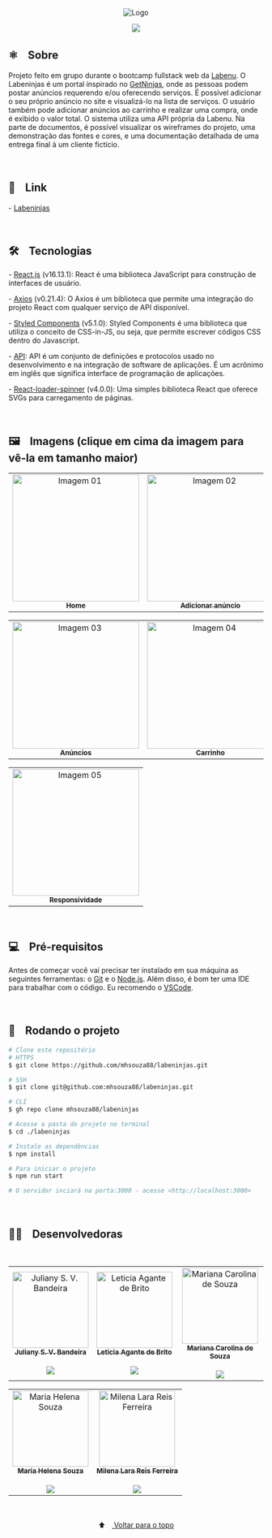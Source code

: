 <p align="center">
  <img src="https://user-images.githubusercontent.com/88038506/144746989-33025a32-4309-4fc3-b41d-c5557a0f35c8.png" alt="Logo" id="top">
  </p>
    

<p align="center">
  <a href="https://github.com/mhsouza88/labeninjas/blob/main/LICENSE" target="_blank"><img src="https://img.shields.io/static/v1?label=License&message=MIT&color=informational"></a>
 </p>
 
 
 <h2> ⚛️ﾠSobre</h2>
 <p>Projeto feito em grupo durante o bootcamp fullstack web da <a href="https://www.labenu.com.br/" target="_blank">Labenu</a>. O Labeninjas é um portal inspirado no <a href="https://www.getninjas.com.br/" target="_blank">GetNinjas</a>, onde as pessoas podem postar anúncios requerendo e/ou oferecendo serviços. É possível adicionar o seu próprio anúncio no site e visualizá-lo na lista de serviços. O usuário também pode adicionar anúncios ao carrinho e realizar uma compra, onde é exibido o valor total. O sistema utiliza uma API própria da Labenu. Na parte de documentos, é possível visualizar os wireframes do projeto, uma demonstração das fontes e cores, e uma documentação detalhada de uma entrega final à um cliente fictício.
</p><br/>
 
 
 <h2> 🔗ﾠLink</h2>
 <p>- <a href="http://labeninjas.mhsouza88.com/" target="_blank">Labeninjas</a></p><br/>


<h2> 🛠️ﾠTecnologias</h2>
<p> - <a href="https://pt-br.reactjs.org/" target="_blank">React.js</a> (v16.13.1): React é uma biblioteca JavaScript para construção de interfaces de usuário.</p>
<p> - <a href="https://axios-http.com/docs/intro" target="_blank">Axios</a> (v0.21.4): O Axios é um biblioteca que permite uma integração do projeto React com qualquer serviço de API disponível.</p>
<p> - <a href="https://styled-components.com/docs" target="_blank">Styled Components</a> (v5.1.0): Styled Components é uma biblioteca que utiliza o conceito de CSS-in-JS, ou seja, que permite escrever códigos CSS dentro do Javascript.</p>
<p> - <a href="https://www.redhat.com/pt-br/topics/api/what-are-application-programming-interfaces" target="_blank">API</a>: API é um conjunto de definições e protocolos usado no desenvolvimento e na integração de software de aplicações. É um acrônimo em inglês que significa interface de programação de aplicações.</p>
<p>- <a href="https://www.npmjs.com/package/react-loader-spinner" target="_blank">React-loader-spinner</a> (v4.0.0): Uma simples biblioteca React que oferece SVGs para carregamento de páginas.</p>
<br/>

<h2> 🖼️ﾠImagens (clique em cima da imagem para vê-la em tamanho maior)</h2>
<table align="center">
  <tr>
    <td align="center"><a href="https://user-images.githubusercontent.com/88038506/144747849-0dd6cc45-2d03-474b-a486-c362fc4968d8.png" target="_blank">
      <img src="https://user-images.githubusercontent.com/88038506/144747849-0dd6cc45-2d03-474b-a486-c362fc4968d8.png" width="250px" alt="Imagem 01"/>
      <br />
      <sub><b>Home</b></sub>
      <br />
    </td>
    <td align="center"><a href="https://user-images.githubusercontent.com/88038506/144747852-708c7ef6-cb2e-4d87-8cc6-ec515ee02a52.png" target="_blank">
      <img src="https://user-images.githubusercontent.com/88038506/144747852-708c7ef6-cb2e-4d87-8cc6-ec515ee02a52.png" width="250px" alt="Imagem 02"/>
      <br />
      <sub><b>Adicionar anúncio</b></sub>
      <br />
    </td> 
</table>
  <table align="center">
    <td align="center"><a href="https://user-images.githubusercontent.com/88038506/144747855-ff844a12-6cf8-4e66-8a09-8466fcf8e31a.png" target="_blank">
      <img src="https://user-images.githubusercontent.com/88038506/144747855-ff844a12-6cf8-4e66-8a09-8466fcf8e31a.png" width="250px" alt="Imagem 03"/>
      <br />
      <sub><b>Anúncios</b></sub>
      <br />
    </td> 
    <td align="center"><a href="https://user-images.githubusercontent.com/88038506/144747857-14f1be8c-4be1-4035-9423-25d5c5b5e385.png" target="_blank">
      <img src="https://user-images.githubusercontent.com/88038506/144747857-14f1be8c-4be1-4035-9423-25d5c5b5e385.png" width="250px" alt="Imagem 04"/>
      <br />
      <sub><b>Carrinho</b></sub>
      <br />
    </td>
  </table>
  <table align="center">
    <td align="center"><a href="https://user-images.githubusercontent.com/88038506/144747858-ade532d7-480d-4172-8f13-f58c60e4508a.png" target="_blank">
      <img src="https://user-images.githubusercontent.com/88038506/144747858-ade532d7-480d-4172-8f13-f58c60e4508a.png" width="250px" alt="Imagem 05"/>
      <br />
      <sub><b>Responsividade</b></sub>
      <br />
    </td> 
  </table>
  <p></p>
<br/>
  
  
 
<h2> 💻ﾠPré-requisitos </h2>

<p>Antes de começar você vai precisar ter instalado em sua máquina as seguintes ferramentas: o <a href="https://git-scm.com" target="_blank">Git</a> e o <a href="https://nodejs.org/en/" target="_blank">Node.js</a>.
Além disso, é bom ter uma IDE para trabalhar com o código. Eu recomendo o <a href="https://code.visualstudio.com" target="_blank">VSCode</a>.</p><br/>

  

<h2> 🚀ﾠRodando o projeto </h2>

```bash
# Clone este repositório
# HTTPS
$ git clone https://github.com/mhsouza88/labeninjas.git

# SSH
$ git clone git@github.com:mhsouza88/labeninjas.git

# CLI
$ gh repo clone mhsouza88/labeninjas

# Acesse a pasta do projeto no terminal
$ cd ./labeninjas

# Instale as dependências
$ npm install

# Para iniciar o projeto
$ npm run start

# O servidor inciará na porta:3000 - acesse <http://localhost:3000>
```
  <p></p><br/>
 
  <h2>🧑‍💻ﾠDesenvolvedoras</h2>
<table align="center">
  <tr>
    <td align="center"><a href="https://github.com/julianybandeira" target="_blank">
      <img src="https://avatars.githubusercontent.com/u/85535020?v=4" width="150px" alt="Juliany S. V. Bandeira"/>
      <br />
      <sub><b>Juliany S. V. Bandeira</b></sub><br/><br/>
      <sub><a href="https://www.linkedin.com/in/julianybandeira" target="_blank"><img src="https://img.shields.io/badge/-LinkedIn-informational?style=for-the-badge&logo=LinkedIn&logoColor=white&color=informational"></a></sub>
      <br />
    </td>
    <td align="center"><a href="https://github.com/Leletii" target="_blank">
      <img src="https://avatars.githubusercontent.com/u/88323952?v=4" width="150px" alt="Leticia Agante de Brito"/>
      <br />
      <sub><b>Leticia Agante de Brito</b></sub><br/><br/>
      <sub><a href="https://www.linkedin.com/in/leticia-brito-570575155" target="_blank"><img src="https://img.shields.io/badge/-LinkedIn-informational?style=for-the-badge&logo=LinkedIn&logoColor=white&color=informational"></a></sub>
      <br />
    </td>
    <td align="center"><a href="https://github.com/smcarolina" target="_blank">
      <img src="https://avatars.githubusercontent.com/u/23243161?v=4" width="150px" alt="Mariana Carolina de Souza"/>
      <br />
      <sub><b>Mariana Carolina de Souza</b></sub><br/><br/>
      <sub><a href="https://www.linkedin.com/in/mariana-souza-2153b4215/" target="_blank"><img src="https://img.shields.io/badge/-LinkedIn-informational?style=for-the-badge&logo=LinkedIn&logoColor=white&color=informational"></a></sub>
      <br />
    </td>
  <br/>
  </table>
  <table align="center">
  <td align="center"><a href="https://github.com/mhsouza88" target="_blank">
      <img src="https://avatars.githubusercontent.com/u/88038506?v=4" width="150px" alt="Maria Helena Souza"/>
      <br />
      <sub><b>Maria Helena Souza</b></sub><br/><br/>
      <sub><a href="https://www.linkedin.com/in/mhsouza88/" target="_blank"><img src="https://img.shields.io/badge/-LinkedIn-informational?style=for-the-badge&logo=LinkedIn&logoColor=white&color=informational"></a></sub>
      <br />
    </td>
    <td align="center"><a href="https://github.com/milenalara" target="_blank">
      <img src="https://avatars.githubusercontent.com/u/42283687?v=4" width="150px" alt="Milena Lara Reis Ferreira"/>
      <br />
      <sub><b>Milena Lara Reis Ferreira</b></sub><br/><br/>
      <sub><a href="https://www.linkedin.com/in/milenalarareis" target="_blank"><img src="https://img.shields.io/badge/-LinkedIn-informational?style=for-the-badge&logo=LinkedIn&logoColor=white&color=informational"></a></sub>
      <br />
    </td>
  </table>
  <br/>
  
<p align="center">
  ⬆ﾠ<a href="#top"> Voltar para o topo</a>
  </p>
